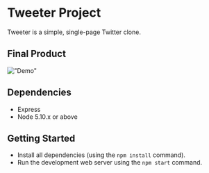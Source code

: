 # Tweeter Project

Tweeter is a simple, single-page Twitter clone.

## Final Product

!["Demo"](https://github.com/nima-nimbile/tweeter/blob/master/docs/demo.gif?raw=true)

## Dependencies

- Express
- Node 5.10.x or above

## Getting Started

- Install all dependencies (using the `npm install` command).
- Run the development web server using the `npm start` command.
